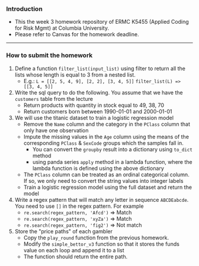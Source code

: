 ### Introduction
- This the week 3 homework repository of ERMC K5455 (Applied Coding for Risk Mgmt) at Columbia University. 
- Please refer to Canvas for the homework deadline.

<hr>

### How to submit the homework

1. Define a function `filter_list(input_list)` using filter to return all the lists whose length is equal to 3 from a nested list. 
   - E.g.: `L = [[2, 5, 4, 9], [2, 2], [3, 4, 5]]` `filter_list(L) => [[3, 4, 5]]`
2. Write the sql query to do the following. You assume that we have the `customers` table from the lecture
   - Return products with quantity in stock equal to 49, 38, 70
   - Return customers born between 1990-01-01 and 2000-01-01
3. We will use the titanic dataset to train a logistic regression model
   - Remove the `Name` column and the category in the `PClass` column that only have one observation
   - Impute the missing values in the `Age` column using the means of the corresponding `PClass` & `SexCode` groups which the samples fall in.
     - You can convert the `groupby` result into a dictionary using `to_dict` method
     - using panda series `apply` method in a lambda function, where the lambda function is defined using the above dictionary
   - The `PClass` column can be treated as an ordinal categorical column. If so, we only need to convert the string values into integer labels
   - Train a logistic regression model using the full dataset and return the model
4. Write a regex pattern that will match any letter in sequence `ABCDEabcde`. You need to use `[]` in the regex pattern. For example
   - `re.search(regex_pattern, 'Afcd')` => Match
   - `re.search(regex_pattern, 'xyZa')` => Match
   - `re.search(regex_pattern, 'fig2')` => Not match
5. Store the "price paths" of each gambler
   - Copy the `play_round` function from the previous homework.
   - Modify the `simple_bettor_v3` function so that it stores the funds value on each loop and append it to a list
   - The function should return the entire path.
